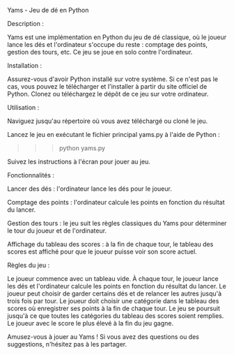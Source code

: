 Yams - Jeu de dé en Python

Description :

Yams est une implémentation en Python du jeu de dé classique, où le joueur lance les dés et l'ordinateur s'occupe du reste : comptage des points, gestion des tours, etc. Ce jeu se joue en solo contre l'ordinateur.

Installation :

Assurez-vous d'avoir Python installé sur votre système. Si ce n'est pas le cas, vous pouvez le télécharger et l'installer à partir du site officiel de Python.
Clonez ou téléchargez le dépôt de ce jeu sur votre ordinateur.

Utilisation :
 
Naviguez jusqu'au répertoire où vous avez téléchargé ou cloné le jeu.

Lancez le jeu en exécutant le fichier principal yams.py à l'aide de Python :

>>> python yams.py

Suivez les instructions à l'écran pour jouer au jeu.

Fonctionnalités :

Lancer des dés : l'ordinateur lance les dés pour le joueur.

Comptage des points : l'ordinateur calcule les points en fonction du résultat du lancer.

Gestion des tours : le jeu suit les règles classiques du Yams pour déterminer le tour du joueur et de l'ordinateur.

Affichage du tableau des scores : à la fin de chaque tour, le tableau des scores est affiché pour que le joueur puisse voir son score actuel.

Règles du jeu :

Le joueur commence avec un tableau vide.
À chaque tour, le joueur lance les dés et l'ordinateur calcule les points en fonction du résultat du lancer.
Le joueur peut choisir de garder certains dés et de relancer les autres jusqu'à trois fois par tour.
Le joueur doit choisir une catégorie dans le tableau des scores où enregistrer ses points à la fin de chaque tour.
Le jeu se poursuit jusqu'à ce que toutes les catégories du tableau des scores soient remplies.
Le joueur avec le score le plus élevé à la fin du jeu gagne.


Amusez-vous à jouer au Yams ! Si vous avez des questions ou des suggestions, n'hésitez pas à les partager.
